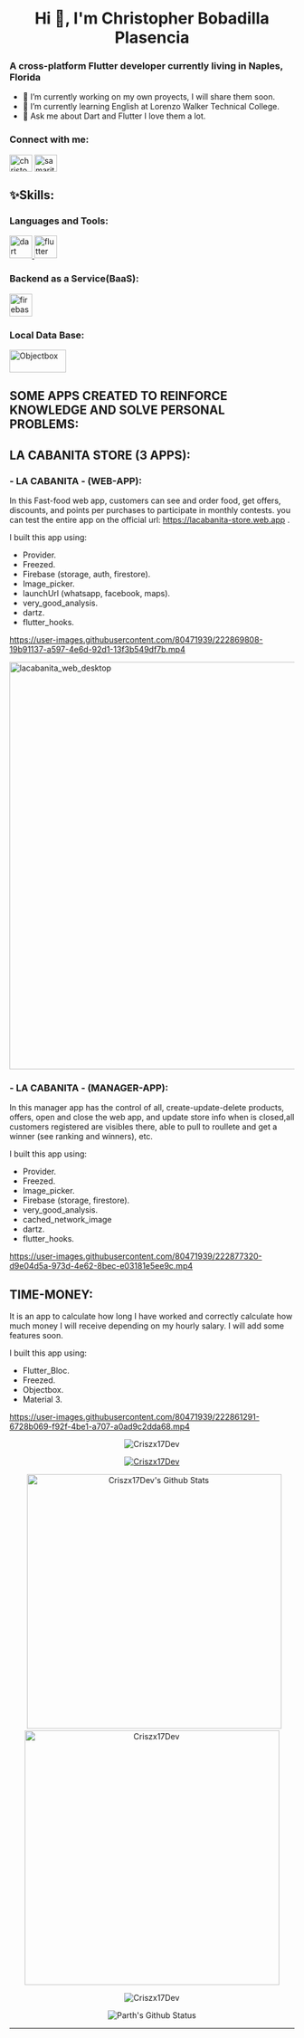 <h1 align="center">Hi 👋, I'm Christopher Bobadilla Plasencia</h1>



<h3 >A cross-platform Flutter developer currently living in Naples, Florida</h3>


- 🔭 I’m currently working on my own proyects, I will share them soon.
- 🌱 I’m currently learning English at Lorenzo Walker Technical College.
- 💬 Ask me about Dart and Flutter I love them a lot.

<h3 align="left">Connect with me:</h3>
<p align="left">
<a href="https://www.linkedin.com/in/christopher-bobadilla-plasencia" target="blank"><img align="center" src="https://raw.githubusercontent.com/rahuldkjain/github-profile-readme-generator/master/src/images/icons/Social/linked-in-alt.svg" alt="christopher-bobadilla-plasencia" height="30" width="40" /></a>
<a href="https://discord.gg/Christopher Bobadilla Plasencia#2295" target="blank"><img align="center" src="https://raw.githubusercontent.com/rahuldkjain/github-profile-readme-generator/master/src/images/icons/Social/discord.svg" alt="samaritanodev#4038" height="30" width="40" /></a>
</p>

<h2 align="left">✨Skills:</h2>


<h3 align="left">Languages and Tools:</h3>
<p align="left"> <a href="https://dart.dev" target="_blank" rel="noreferrer"> <img src="https://www.vectorlogo.zone/logos/dartlang/dartlang-icon.svg" alt="dart" width="40" height="40"/> </a>  <a href="https://flutter.dev" target="_blank" rel="noreferrer"> <img src="https://www.vectorlogo.zone/logos/flutterio/flutterio-icon.svg" alt="flutter" width="40" height="40"/> </a> <a href="https://developer.mozilla.org/en-US/docs/Web/JavaScript" width="40" height="40"/> </a> </p>

<h3 align="left">Backend as a Service(BaaS):</h3>
<p align="left">
<a href="https://firebase.google.com/" target="_blank"> <img src="https://www.vectorlogo.zone/logos/firebase/firebase-icon.svg" alt="firebase" width="40" height="40"/> </a> 
  
<h3 align="left">Local Data Base:</h3>
</p>
<p align="left">
<a href="https://objectbox.io/crud-flutter-database/" target="_blank"> <img src="https://raw.githubusercontent.com/objectbox/objectbox-dart/main/.github/logo.png" alt="Objectbox" width="100" height="40"/> </a> 
</p>





<h2 align="left">SOME APPS CREATED TO REINFORCE KNOWLEDGE AND SOLVE PERSONAL PROBLEMS:</h2>

<h2 align="left">LA CABANITA STORE (3 APPS):</h2>
<h3 align="left">- LA CABANITA - (WEB-APP):</h3>
 
In this Fast-food web app, customers can see and order food, get offers, discounts, and points per purchases to participate in monthly contests.
you can test the entire app on the official url: https://lacabanita-store.web.app . 

I built this app using:
- Provider.
- Freezed.
- Firebase (storage, auth, firestore).
- Image_picker.
- launchUrl (whatsapp, facebook, maps).
- very_good_analysis.
- dartz.
- flutter_hooks.

https://user-images.githubusercontent.com/80471939/222869808-19b91137-a597-4e6d-92d1-13f3b549df7b.mp4 

<img width="720" alt="lacabanita_web_desktop" src="https://user-images.githubusercontent.com/80471939/222874773-c58a58ac-dea2-49b5-94ea-24ce245f05c9.png">


<h3 align="left">- LA CABANITA - (MANAGER-APP):</h3>

In this manager app has the control of all, create-update-delete products, offers, open and close the web app, and update store info when is closed,all customers registered are visibles there, able to pull to roullete and get a winner (see ranking and winners), etc.

I built this app using:
- Provider.
- Freezed.
- Image_picker.
- Firebase (storage, firestore).
- very_good_analysis.
- cached_network_image
- dartz.
- flutter_hooks.

https://user-images.githubusercontent.com/80471939/222877320-d9e04d5a-973d-4e62-8bec-e03181e5ee9c.mp4



<h3 align="left"></h3>


<h2 align="left">TIME-MONEY:</h2>

It is an app to calculate how long I have worked and correctly calculate how much money I will receive depending on my hourly salary. 
I will add some features soon.

I built this app using:
- Flutter_Bloc.
- Freezed.
- Objectbox.
- Material 3.

https://user-images.githubusercontent.com/80471939/222861291-6728b069-f92f-4be1-a707-a0ad9c2dda68.mp4


<p align="center"> <img src="https://komarev.com/ghpvc/?username=Criszx17Dev&label=Profile%20views&color=0e75b6&style=flat" alt="Criszx17Dev" /> </p>

<p align="center"> <a href="https://github.com/ryo-ma/github-profile-trophy"><img src="https://github-profile-trophy.vercel.app/?username=Criszx17Dev" alt="Criszx17Dev" /></a> </p>


<p align="center">&nbsp;
  <a><img  alt="Criszx17Dev's Github Stats" src="https://github-readme-stats.vercel.app/api?username=Criszx17Dev&show_icons=true&theme=synthwave" width="450" /></a>
  <a><img src="https://github-readme-streak-stats.herokuapp.com/?user=Criszx17Dev&" alt="Criszx17Dev" width="450"/></a>
 </p>

<p align="center"><img align="center" src="https://github-readme-stats.vercel.app/api/top-langs?username=Criszx17Dev&show_icons=true&locale=en&layout=compact" alt="Criszx17Dev" /></p>


<div align = "center">

![Parth's Github Status](https://github-readme-stats.vercel.app/api?username=Criszx17Dev&show_icons=true&title_color=3793c4&icon_color=ffbb00&text_color=ffffff&bg_color=000000)

<hr>

</div>
